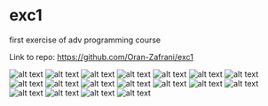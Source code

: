 # exc1
first exercise of adv programming course

Link to repo: https://github.com/Oran-Zafrani/exc1

![alt text](Proof/1.jpg) ![alt text](Proof/2.jpg) ![alt text](Proof/3.jpg) ![alt text](Proof/4.jpg) ![alt text](Proof/5.jpg) ![alt text](Proof/6.jpg) ![alt text](Proof/7.jpg) ![alt text](Proof/8.jpg) ![alt text](Proof/9.jpg) ![alt text](Proof/10.jpg) ![alt text](Proof/11.jpg) ![alt text](Proof/12.jpg) ![alt text](Proof/13.jpg) ![alt text](Proof/14.jpg) ![alt text](Proof/15.jpg) ![alt text](Proof/16.jpg) ![alt text](Proof/17.jpg) ![alt text](Proof/18.jpg)